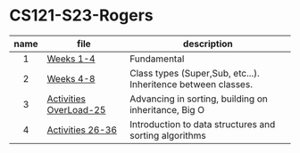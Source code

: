 # CS121-S23-Rogers
| name| file|description|
|:----:| ------|-----------|
| 1 | [Weeks 1-4 ](https://github.com/AvantRogers123/CS121-S23-Rogers/tree/main/src/weekFour)|Fundamental| Java syntax and logic. Understanding the principals of Java.|
| 2 | [Weeks 4-8 ](https://github.com/AvantRogers123/CS121-S23-Rogers/tree/main/src/Activity9)|Class types (Super,Sub, etc...). Inheritence between classes. |
| 3 | [Activities OverLoad-25 ](https://github.com/AvantRogers123/CS121-S23-Rogers/tree/main/src/Activity25)| Advancing in sorting, building on inheritance, Big O |
| 4 | [Activities 26-36 ](https://github.com/AvantRogers123/CS121-S23-Rogers/tree/main/src/Activity36)|Introduction to data structures and sorting algorithms |
